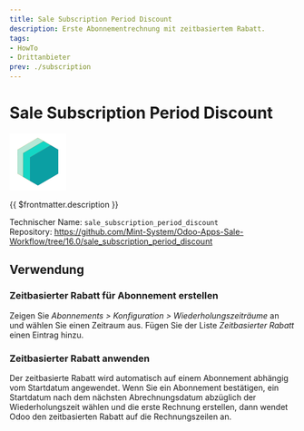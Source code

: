 ```yaml
---
title: Sale Subscription Period Discount
description: Erste Abonnementrechnung mit zeitbasiertem Rabatt.
tags:
- HowTo
- Drittanbieter
prev: ./subscription
---
```

# Sale Subscription Period Discount
![icon_oms_box](attachments/icons_odoo_mint_system.png)

{{ $frontmatter.description }}

Technischer Name: `sale_subscription_period_discount`\
Repository: <https://github.com/Mint-System/Odoo-Apps-Sale-Workflow/tree/16.0/sale_subscription_period_discount>

## Verwendung

### Zeitbasierter Rabatt für Abonnement erstellen

Zeigen Sie *Abonnements > Konfiguration > Wiederholungszeiträume* an und wählen Sie einen Zeitraum aus. Fügen Sie der Liste *Zeitbasierter Rabatt* einen Eintrag hinzu.

### Zeitbasierter Rabatt anwenden

Der zeitbasierte Rabatt wird automatisch auf einem Abonnement abhängig vom Startdatum angewendet. Wenn Sie ein Abonnement bestätigen, ein Startdatum nach dem nächsten Abrechnungsdatum abzüglich der Wiederholungszeit wählen und die erste Rechnung erstellen, dann wendet Odoo den zeitbasierten Rabatt auf die Rechnungszeilen an.